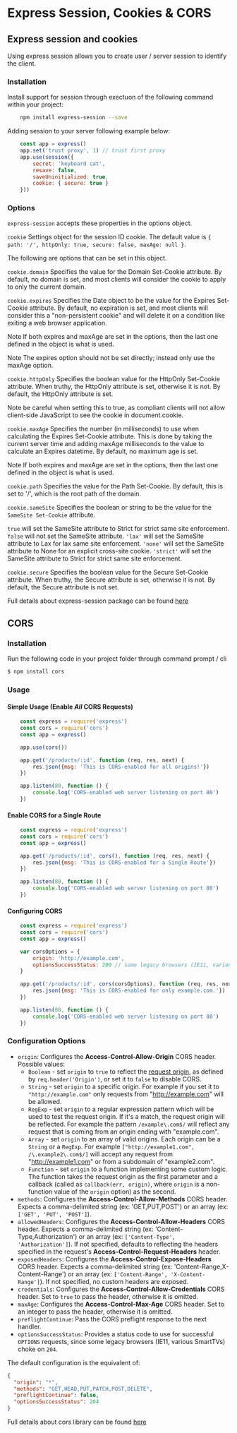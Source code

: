 # Express Session, Cookies & CORS

## Express session and cookies
Using express session allows you to create user / server session to identify the client.

### Installation
Install support for session through exectuon of the following command within your project:
```sh
	npm install express-session --save
```

Adding session to your server following example below:

```javascript
	const app = express()
	app.set('trust proxy', 1) // trust first proxy
	app.use(session({
		secret: 'keyboard cat',
		resave: false,
		saveUninitialized: true,
		cookie: { secure: true }
	}))
```

### Options
`express-session` accepts these properties in the options object.

`cookie`
Settings object for the session ID cookie. The default value is `{ path: '/', httpOnly: true, secure: false, maxAge: null }`.

The following are options that can be set in this object.

`cookie.domain`
Specifies the value for the Domain Set-Cookie attribute. By default, no domain is set, and most clients will consider the cookie to apply to only the current domain.

`cookie.expires`
Specifies the Date object to be the value for the Expires Set-Cookie attribute. By default, no expiration is set, and most clients will consider this a "non-persistent cookie" and will delete it on a condition like exiting a web browser application.

Note If both expires and maxAge are set in the options, then the last one defined in the object is what is used.

Note The expires option should not be set directly; instead only use the maxAge option.

`cookie.httpOnly`
Specifies the boolean value for the HttpOnly Set-Cookie attribute. When truthy, the HttpOnly attribute is set, otherwise it is not. By default, the HttpOnly attribute is set.

Note be careful when setting this to true, as compliant clients will not allow client-side JavaScript to see the cookie in document.cookie.

`cookie.maxAge`
Specifies the number (in milliseconds) to use when calculating the Expires Set-Cookie attribute. This is done by taking the current server time and adding maxAge milliseconds to the value to calculate an Expires datetime. By default, no maximum age is set.

Note If both expires and maxAge are set in the options, then the last one defined in the object is what is used.

`cookie.path`
Specifies the value for the Path Set-Cookie. By default, this is set to '/', which is the root path of the domain.

`cookie.sameSite`
Specifies the boolean or string to be the value for the `SameSite Set-Cookie` attribute.

`true` will set the SameSite attribute to Strict for strict same site enforcement.
`false` will not set the SameSite attribute.
`'lax'` will set the SameSite attribute to Lax for lax same site enforcement.
`'none'` will set the SameSite attribute to None for an explicit cross-site cookie.
`'strict'` will set the SameSite attribute to Strict for strict same site enforcement.

`cookie.secure`
Specifies the boolean value for the Secure Set-Cookie attribute. When truthy, the Secure attribute is set, otherwise it is not. By default, the Secure attribute is not set.

Full details about express-session package can be found [here](https://github.com/expressjs/session)


## CORS

### Installation
Run the following code in your project folder through command prompt / cli
```sh
$ npm install cors
```

### Usage

#### Simple Usage (Enable *All* CORS Requests)

```javascript
	const express = require('express')
	const cors = require('cors')
	const app = express()

	app.use(cors())

	app.get('/products/:id', function (req, res, next) {
		res.json({msg: 'This is CORS-enabled for all origins!'})
	})

	app.listen(80, function () {
		console.log('CORS-enabled web server listening on port 80')
	})
```

#### Enable CORS for a Single Route

```javascript
	const express = require('express')
	const cors = require('cors')
	const app = express()

	app.get('/products/:id', cors(), function (req, res, next) {
		res.json({msg: 'This is CORS-enabled for a Single Route'})
	})

	app.listen(80, function () {
		console.log('CORS-enabled web server listening on port 80')
	})
```

#### Configuring CORS

```javascript
	const express = require('express')
	const cors = require('cors')
	const app = express()

	var corsOptions = {
		origin: 'http://example.com',
		optionsSuccessStatus: 200 // some legacy browsers (IE11, various SmartTVs) choke on 204
	}

	app.get('/products/:id', cors(corsOptions), function (req, res, next) {
		res.json({msg: 'This is CORS-enabled for only example.com.'})
	})

	app.listen(80, function () {
		console.log('CORS-enabled web server listening on port 80')
	})
```

### Configuration Options

* `origin`: Configures the **Access-Control-Allow-Origin** CORS header. Possible values:
  - `Boolean` - set `origin` to `true` to reflect the [request origin](http://tools.ietf.org/html/draft-abarth-origin-09), as defined by `req.header('Origin')`, or set it to `false` to disable CORS.
  - `String` - set `origin` to a specific origin. For example if you set it to `"http://example.com"` only requests from "http://example.com" will be allowed.
  - `RegExp` - set `origin` to a regular expression pattern which will be used to test the request origin. If it's a match, the request origin will be reflected. For example the pattern `/example\.com$/` will reflect any request that is coming from an origin ending with "example.com".
  - `Array` - set `origin` to an array of valid origins. Each origin can be a `String` or a `RegExp`. For example `["http://example1.com", /\.example2\.com$/]` will accept any request from "http://example1.com" or from a subdomain of "example2.com".
  - `Function` - set `origin` to a function implementing some custom logic. The function takes the request origin as the first parameter and a callback (called as `callback(err, origin)`, where `origin` is a non-function value of the `origin` option) as the second.
* `methods`: Configures the **Access-Control-Allow-Methods** CORS header. Expects a comma-delimited string (ex: 'GET,PUT,POST') or an array (ex: `['GET', 'PUT', 'POST']`).
* `allowedHeaders`: Configures the **Access-Control-Allow-Headers** CORS header. Expects a comma-delimited string (ex: 'Content-Type,Authorization') or an array (ex: `['Content-Type', 'Authorization']`). If not specified, defaults to reflecting the headers specified in the request's **Access-Control-Request-Headers** header.
* `exposedHeaders`: Configures the **Access-Control-Expose-Headers** CORS header. Expects a comma-delimited string (ex: 'Content-Range,X-Content-Range') or an array (ex: `['Content-Range', 'X-Content-Range']`). If not specified, no custom headers are exposed.
* `credentials`: Configures the **Access-Control-Allow-Credentials** CORS header. Set to `true` to pass the header, otherwise it is omitted.
* `maxAge`: Configures the **Access-Control-Max-Age** CORS header. Set to an integer to pass the header, otherwise it is omitted.
* `preflightContinue`: Pass the CORS preflight response to the next handler.
* `optionsSuccessStatus`: Provides a status code to use for successful `OPTIONS` requests, since some legacy browsers (IE11, various SmartTVs) choke on `204`.

The default configuration is the equivalent of:

```json
{
  "origin": "*",
  "methods": "GET,HEAD,PUT,PATCH,POST,DELETE",
  "preflightContinue": false,
  "optionsSuccessStatus": 204
}
```

Full details about cors library can be found [here](https://github.com/expressjs/cors)



